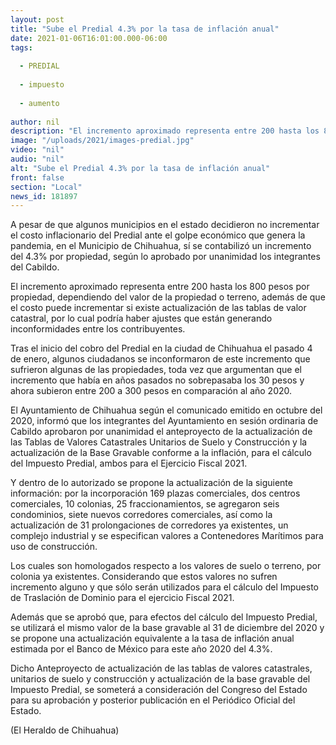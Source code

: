 ```yaml
---
layout: post
title: "Sube el Predial 4.3% por la tasa de inflación anual"
date: 2021-01-06T16:01:00.000-06:00
tags:
  
  - PREDIAL
  
  - impuesto
  
  - aumento
  
author: nil
description: "El incremento aproximado representa entre 200 hasta los 800 pesos por propiedad, dependiendo del valor de la propiedad o terreno, además de que el costo puede incrementar si existe actualización de las tablas de valor catastral"
image: "/uploads/2021/images-predial.jpg"
video: "nil"
audio: "nil"
alt: "Sube el Predial 4.3% por la tasa de inflación anual"
front: false
section: "Local"
news_id: 181897
---
```


A pesar de que algunos municipios en el estado decidieron no incrementar el costo inflacionario del Predial ante el golpe económico que genera la pandemia, en el Municipio de Chihuahua, sí se contabilizó un incremento del 4.3% por propiedad, según lo aprobado por unanimidad los integrantes del Cabildo.

El incremento aproximado representa entre 200 hasta los 800 pesos por propiedad, dependiendo del valor de la propiedad o terreno, además de que el costo puede incrementar si existe actualización de las tablas de valor catastral, por lo cual podría haber ajustes que están generando inconformidades entre los contribuyentes.

Tras el inicio del cobro del Predial en la ciudad de Chihuahua el pasado 4 de enero, algunos ciudadanos se inconformaron de este incremento que sufrieron algunas de las propiedades, toda vez que argumentan que el incremento que había en años pasados no sobrepasaba los 30 pesos y ahora subieron entre 200 a 300 pesos en comparación al año 2020.

El Ayuntamiento de Chihuahua según el comunicado emitido en octubre del 2020, informó que los integrantes del Ayuntamiento en sesión ordinaria de Cabildo aprobaron por unanimidad el anteproyecto de la actualización de las Tablas de Valores Catastrales Unitarios de Suelo y Construcción y la actualización de la Base Gravable conforme a la inflación, para el cálculo del Impuesto Predial, ambos para el Ejercicio Fiscal 2021.

Y dentro de lo autorizado se propone la actualización de la siguiente información: por la incorporación 169 plazas comerciales, dos centros comerciales, 10 colonias, 25 fraccionamientos, se agregaron seis condominios, siete nuevos corredores comerciales, así como la actualización de 31 prolongaciones de corredores ya existentes, un complejo industrial y se especifican valores a Contenedores Marítimos para uso de construcción.

Los cuales son homologados respecto a los valores de suelo o terreno, por colonia ya existentes. Considerando que estos valores no sufren incremento alguno y que sólo serán utilizados para el cálculo del Impuesto de Traslación de Dominio para el ejercicio Fiscal 2021.

Además que se aprobó que, para efectos del cálculo del Impuesto Predial, se utilizará el mismo valor de la base gravable al 31 de diciembre del 2020 y se propone una actualización equivalente a la tasa de inflación anual estimada por el Banco de México para este año 2020 del 4.3%.

Dicho Anteproyecto de actualización de las tablas de valores catastrales, unitarios de suelo y construcción y actualización de la base gravable del Impuesto Predial, se someterá a consideración del Congreso del Estado para su aprobación y posterior publicación en el Periódico Oficial del Estado.

(El Heraldo de Chihuahua)
